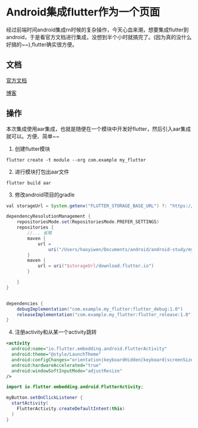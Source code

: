 # Android集成flutter作为一个页面

经过前端时间android集成rn时候的复杂操作，今天心血来潮，想要集成flutter到android，于是看官方文档进行集成，没想到半个小时就搞完了。(因为真的没什么好搞的~~),flutter确实很方便。

## 文档

[官方文档](https://docs.flutter.dev/add-to-app)

[博客](https://medium.com/@gabrielefeudo/integrate-flutter-app-in-native-android-app-a0b1ec105c38)

## 操作

本次集成使用aar集成，也就是随便在一个模块中开发好flutter，然后引入aar集成就可以。方便、简单~~

1. 创建flutter模块

```
flutter create -t module --org com.example my_flutter
```

2. 进行模块打包出aar文件

```
flutter build aar
```

3. 修改android项目的gradle

```gradle title="settings.gradle"
val storageUrl = System.getenv("FLUTTER_STORAGE_BASE_URL") ?: "https://storage.googleapis.com"

dependencyResolutionManagement {
    repositoriesMode.set(RepositoriesMode.PREFER_SETTINGS)
    repositories {
        //... 省略
        maven {
            url =
                uri("/Users/haoyiwen/Documents/android/android-study/my_flutter/build/host/outputs/repo")
        }
        maven {
            url = uri("$storageUrl/download.flutter.io")
        }

    }
}
```

```gradle title="build.gradle"

dependencies {
    debugImplementation("com.example.my_flutter:flutter_debug:1.0")
    releaseImplementation("com.example.my_flutter:flutter_release:1.0")
}
```

4. 注册activity和从某一个activity跳转

```xml
<activity
  android:name="io.flutter.embedding.android.FlutterActivity"
  android:theme="@style/LaunchTheme"
  android:configChanges="orientation|keyboardHidden|keyboard|screenSize|locale|layoutDirection|fontScale|screenLayout|density|uiMode"
  android:hardwareAccelerated="true"
  android:windowSoftInputMode="adjustResize"
/>
```

```java
import io.flutter.embedding.android.FlutterActivity;

myButton.setOnClickListener {
  startActivity(
    FlutterActivity.createDefaultIntent(this)
  )
}
```
